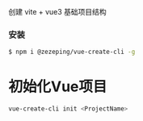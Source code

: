 创建 vite + vue3 基础项目结构 

### 安装
```bash
$ npm i @zezeping/vue-create-cli -g
```


# 初始化Vue项目
```bash
vue-create-cli init <ProjectName>
```